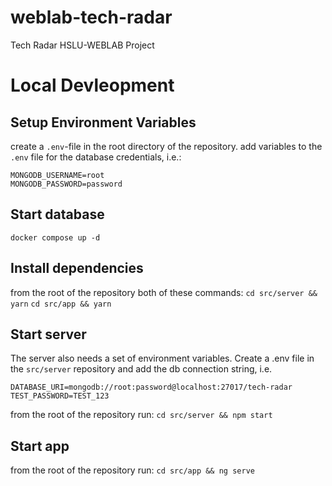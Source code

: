# weblab-tech-radar
Tech Radar HSLU-WEBLAB Project

# Local Devleopment
## Setup Environment Variables
create a `.env`-file in the root directory of the repository.
add variables to the `.env` file for the database credentials, i.e.:
```
MONGODB_USERNAME=root
MONGODB_PASSWORD=password
```

## Start database
`docker compose up -d`

## Install dependencies
from the root of the repository both of these commands:
`cd src/server && yarn`
`cd src/app && yarn`

## Start server
The server also needs a set of environment variables.
Create a .env file in the `src/server` repository and add the db connection string, i.e.
```
DATABASE_URI=mongodb://root:password@localhost:27017/tech-radar
TEST_PASSWORD=TEST_123
```

from the root of the repository run:
`cd src/server && npm start`

## Start app
from the root of the repository run:
`cd src/app && ng serve`
